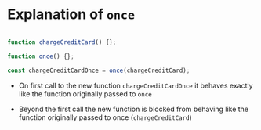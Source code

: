 # Explanation of `once`

```js

function chargeCreditCard() {};

function once() {};

const chargeCreditCardOnce = once(chargeCreditCard);

```

* On first call to the new function `chargeCreditCardOnce` it behaves exactly like the function originally passed to `once`

* Beyond the first call the new function is blocked from behaving like the function originally passed to once (`chargeCreditCard`)